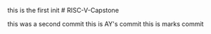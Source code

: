 this is the first init
#   R I S C - V - C a p s t o n e 
 
 

this was a second commit
this is AY's commit
this is marks commit